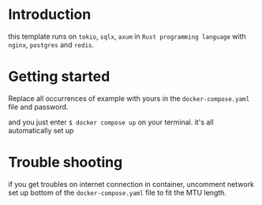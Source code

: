 # Introduction

this template runs on `tokio`, `sqlx`, `axum` in `Rust programming language` with `nginx`, `postgres` and `redis`.

# Getting started

Replace all occurrences of example with yours in the `docker-compose.yaml` file and password.

and you just enter `$ docker compose up` on your terminal. it's all automatically set up

# Trouble shooting

if you get troubles on internet connection in container, uncomment network set up bottom of the `docker-compose.yaml` file to fit the MTU length. 
